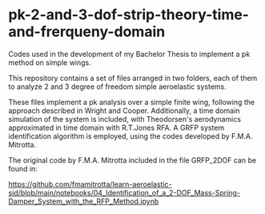 # pk-2-and-3-dof-strip-theory-time-and-frerqueny-domain
Codes used in the development of my Bachelor Thesis to implement a pk method on simple wings.


This repository contains a set of files arranged in two folders, each of them to analyze 2 and 3 degree of freedom simple aeroelastic systems. 

These files implement a pk analysis over a simple finite wing, following the approach described in Wright and Cooper. Additionally, a time domain simulation of the system is included, with Theodorsen's aerodynamics approximated in time domain with R.T.Jones RFA. A GRFP system identification algorithm is employed, using the codes developed by F.M.A. Mitrotta. 

The original code by F.M.A. Mitrotta included in the file GRFP_2DOF can be found in:


https://github.com/fmamitrotta/learn-aeroelastic-sid/blob/main/notebooks/04_Identification_of_a_2-DOF_Mass-Spring-Damper_System_with_the_RFP_Method.ipynb



